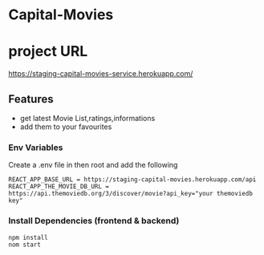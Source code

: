 # Capital-Movies

# project URL
https://staging-capital-movies-service.herokuapp.com/

## Features

- get latest Movie List,ratings,informations
- add them to your favourites

### Env Variables

Create a .env file in then root and add the following

```
REACT_APP_BASE_URL = https://staging-capital-movies.herokuapp.com/api
REACT_APP_THE_MOVIE_DB_URL = https://api.themoviedb.org/3/discover/movie?api_key="your themoviedb key"

```

### Install Dependencies (frontend & backend)

```
npm install
nom start
```
